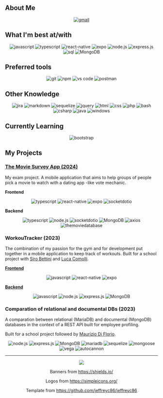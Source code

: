 ## About Me

<div align="center">
    <a href="mailto:rezzonico.jan@gmail.com">
        <img src="https://img.shields.io/badge/email%20me-EA4335?style=for-the-badge&logo=gmail&logoColor=white" alt="gmail" />
    </a>
</div>

## What I'm best at/with
<div align="center">
<img src="https://img.shields.io/badge/JavaScript-F7DF1E?style=for-the-badge&logo=javascript&logoColor=black" alt="javascript" />
<img src="https://img.shields.io/badge/TypeScript-3178C6?style=for-the-badge&logo=typescript&logoColor=white" alt="typescript" />
<img src="https://img.shields.io/badge/React%20Native-61DAFB?style=for-the-badge&logo=react&logoColor=black" alt="react-native" />
<img src="https://img.shields.io/badge/Expo-000020?style=for-the-badge&logo=expo&logoColor=white" alt="expo" />
<img src="https://img.shields.io/badge/node.js-339933?style=for-the-badge&logo=nodedotjs&logoColor=white" alt="node.js" />
<img src="https://img.shields.io/badge/express-000000?style=for-the-badge&logo=express&logoColor=white" alt="express.js" />
<img src="https://img.shields.io/badge/SQL-407AFC?style=for-the-badge&logo=icloud&logoColor=white" alt="sql" />
<img src="https://img.shields.io/badge/MongoDB-47A248?style=for-the-badge&logo=mongodb&logoColor=white" alt="MongoDB" />

</div>

## Preferred tools
<div align="center">
<img src="https://img.shields.io/badge/Git-F05032?style=for-the-badge&logo=git&logoColor=white" alt="git" />
<img src="https://img.shields.io/badge/npm-CB3837?style=for-the-badge&logo=npm&logoColor=white" alt="npm" />
<img src="https://img.shields.io/badge/vs%20code-007ACC?style=for-the-badge&logo=visual%20studio%20code&logoColor=white" alt="vs code" />
<img src="https://img.shields.io/badge/postman-FF6C37?style=for-the-badge&logo=postman&logoColor=white" alt="postman" />
</div>

## Other Knowledge
<div align="center">
<img src="https://img.shields.io/badge/jira-0052CC?style=for-the-badge&logo=jira&logoColor=white" alt="jira" />
<img src="https://img.shields.io/badge/Markdown-000000?style=for-the-badge&logo=markdown&logoColor=white" alt="markdown" />
<img src="https://img.shields.io/badge/sequelize-52B0E7?style=for-the-badge&logo=sequelize&logoColor=white" alt="sequelize" />
<img src="https://img.shields.io/badge/jQuery-0769AD?style=for-the-badge&logo=jquery&logoColor=white" alt="jquery" />
<img src="https://img.shields.io/badge/HTML-E34F26?style=for-the-badge&logo=html5&logoColor=white" alt="html" />
<img src="https://img.shields.io/badge/css-1572B6?style=for-the-badge&logo=css3&logoColor=white" alt="css" />
<img src="https://img.shields.io/badge/php-777BB4?style=for-the-badge&logo=php&logoColor=white" alt="php" />
<img src="https://img.shields.io/badge/bash-4EAA25?style=for-the-badge&logo=gnubash&logoColor=white" alt="bash" />
<img src="https://img.shields.io/badge/c%23-512BD4?style=for-the-badge&logo=csharp&logoColor=white" alt="csharp" />
<img src="https://img.shields.io/badge/java-F80000?style=for-the-badge&logo=oracle&logoColor=white" alt="java" />
<img src="https://img.shields.io/badge/windows%20server-0078D4?style=for-the-badge&logo=windows&logoColor=white" alt="windows" />
</div>

## Currently Learning
<div align="center">
<img src="https://img.shields.io/badge/bootstrap-7952B3?style=for-the-badge&logo=bootstrap&logoColor=white" alt="bootstrap" />
</div>

## My Projects

### [**The Movie Survey App (2024)**](https://github.com/JanRezzonico/MovieSurvey)
My exam project. A mobile application that aims to help groups of people pick a movie to watch with a dating app -like vote mechanic.

**Frontend**
<div align="center">
<img src="https://img.shields.io/badge/TypeScript-3178C6?style=for-the-badge&logo=typescript&logoColor=white" alt="typescript" />
<img src="https://img.shields.io/badge/React%20Native-61DAFB?style=for-the-badge&logo=react&logoColor=black" alt="react-native" />
<img src="https://img.shields.io/badge/Expo-000020?style=for-the-badge&logo=expo&logoColor=white" alt="expo" />
<img src="https://img.shields.io/badge/socket.io-010101?style=for-the-badge&logo=socketdotio&logoColor=white" alt="socketdotio" />
</div>

**Backend**
<div align="center">
<img src="https://img.shields.io/badge/TypeScript-3178C6?style=for-the-badge&logo=typescript&logoColor=white" alt="typescript" />
<img src="https://img.shields.io/badge/node.js-339933?style=for-the-badge&logo=nodedotjs&logoColor=white" alt="node.js" />
<img src="https://img.shields.io/badge/socket.io-010101?style=for-the-badge&logo=socketdotio&logoColor=white" alt="socketdotio" />
<img src="https://img.shields.io/badge/MongoDB-47A248?style=for-the-badge&logo=mongodb&logoColor=white" alt="MongoDB" />
<img src="https://img.shields.io/badge/axios-5A29E4?style=for-the-badge&logo=axios&logoColor=white" alt="axios" />
<img src="https://img.shields.io/badge/TMDB-01B4E4?style=for-the-badge&logo=themoviedatabase&logoColor=white" alt="themoviedatabase" />
</div>


### **WorkouTracker (2023)**
The combination of my passion for the gym and for development put together in a mobile application to keep track of workouts.
Built for a school project with [Siro Bettini](https://github.com/SiroBettini) and [Luca Comolli](https://github.com/lucacomolli).

[**Frontend**](https://github.com/JanRezzonico/WorkouTrackerAPP)

<div align="center">
<img src="https://img.shields.io/badge/JavaScript-F7DF1E?style=for-the-badge&logo=javascript&logoColor=black" alt="javascript" />
<img src="https://img.shields.io/badge/React%20Native-61DAFB?style=for-the-badge&logo=react&logoColor=black" alt="react-native" />
<img src="https://img.shields.io/badge/Expo-000020?style=for-the-badge&logo=expo&logoColor=white" alt="expo" />
</div>

[**Backend**](https://github.com/JanRezzonico/WorkouTrackerAPI)

<div align="center">
<img src="https://img.shields.io/badge/JavaScript-F7DF1E?style=for-the-badge&logo=javascript&logoColor=black" alt="javascript" />
<img src="https://img.shields.io/badge/node.js-339933?style=for-the-badge&logo=nodedotjs&logoColor=white" alt="node.js" />
<img src="https://img.shields.io/badge/express-000000?style=for-the-badge&logo=express&logoColor=white" alt="express.js" />
<img src="https://img.shields.io/badge/MongoDB-47A248?style=for-the-badge&logo=mongodb&logoColor=white" alt="MongoDB" />
</div>

### **Comparation of relational and documental DBs (2023)**
A comparation between relational (MariaDB) and documental (MongoDB) databases in the context of a REST API built for employee profiling.

Built for a school project followed by [Maurizio Di Florio](https://ch.linkedin.com/in/maurizio-di-florio-38638958).

<div align="center">
<img src="https://img.shields.io/badge/node.js-339933?style=for-the-badge&logo=nodedotjs&logoColor=white" alt="node.js" />
<img src="https://img.shields.io/badge/express-000000?style=for-the-badge&logo=express&logoColor=white" alt="express.js" />
<img src="https://img.shields.io/badge/MongoDB-47A248?style=for-the-badge&logo=mongodb&logoColor=white" alt="MongoDB" />
<img src="https://img.shields.io/badge/mariadb-003545?style=for-the-badge&logo=mariadb&logoColor=white" alt="mariadb" />
<img src="https://img.shields.io/badge/sequelize-52B0E7?style=for-the-badge&logo=sequelize&logoColor=white" alt="sequelize" />
<img src="https://img.shields.io/badge/mongoose-880000?style=for-the-badge&logo=mongoose&logoColor=white" alt="mongoose" />
<img src="https://img.shields.io/badge/vega-2450B2?style=for-the-badge&logo=vega&logoColor=white" alt="vega" />
<img src="https://img.shields.io/badge/autocannon-2450B2?style=for-the-badge&logo=autocannon&logoColor=white" alt="autocannon" />
</div>

---

<div align='center'>

![](https://komarev.com/ghpvc/?username=JanRezzonico&label=Profile+Views)

Banners from https://shields.io/

Logos from https://simpleicons.org/

Template from https://github.com/jeffreyc86/jeffreyc86

</div>